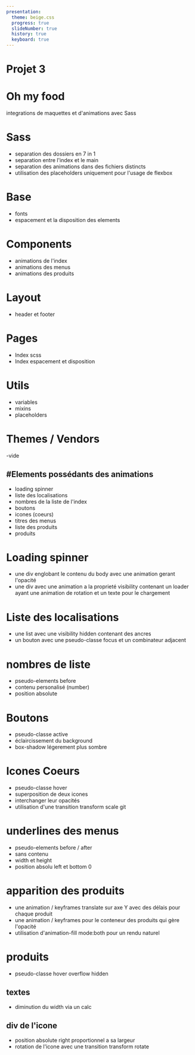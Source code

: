 ```yaml
---
presentation:
  theme: beige.css
  progress: true
  slideNumber: true
  history: true
  keyboard: true
---
```


<!-- slide -->

# Projet 3

# Oh my food

integrations de maquettes et d'animations avec Sass

<!-- slide -->

# Sass

- separation des dossiers en 7 in 1
- separation entre l'index et le main
- separation des animations dans des fichiers distincts
- utilisation des placeholders uniquement pour l'usage de flexbox

<!-- slide -->

# Base

- fonts
- espacement et la disposition des elements

<!-- slide -->

# Components

- animations de l'index
- animations des menus
- animations des produits

<!-- slide -->

# Layout

- header et footer

<!-- slide -->

# Pages

- Index scss
- Index espacement et disposition

<!-- slide -->

# Utils

- variables
- mixins
- placeholders

<!-- slide -->

# Themes / Vendors

-vide

<!-- slide -->

## #Elements possédants des animations

- loading spinner
- liste des localisations
- nombres de la liste de l'index
- boutons
- icones (coeurs)
- titres des menus
- liste des produits
- produits

<!-- slide -->

# Loading spinner

- une div englobant le contenu du body avec une animation gerant l'opacité
- une div avec une animation a la proprieté visibility contenant un loader ayant une animation de rotation et un texte pour le chargement

<!-- slide -->

# Liste des localisations

- une list avec une visibility hidden contenant des ancres
- un bouton avec une pseudo-classe focus et un combinateur adjacent

<!-- slide -->

# nombres de liste

- pseudo-elements before
- contenu personalisé (number)
- position absolute

<!-- slide -->

# Boutons

- pseudo-classe active
- éclaircissement du background
- box-shadow légerement plus sombre

<!-- slide -->

# Icones Coeurs

- pseudo-classe hover
- superposition de deux icones
- interchanger leur opacités
- utilisation d'une transition transform scale
  git

<!-- slide -->

# underlines des menus

- pseudo-elements before / after
- sans contenu
- width et height
- position absolu left et bottom 0

<!-- slide -->

# apparition des produits

- une animation / keyframes translate sur axe Y avec des délais pour chaque produit
- une animation / keyframes pour le conteneur des produits qui gère l'opacité
- utilisation d'animation-fill mode:both pour un rendu naturel

<!-- slide -->

# produits

- pseudo-classe hover
  overflow hidden

<!-- slide -->

## textes

- diminution du width via un calc

<!-- slide -->

## div de l'icone

- position absolute right proportionnel a sa largeur
- rotation de l'icone avec une transition transform rotate
